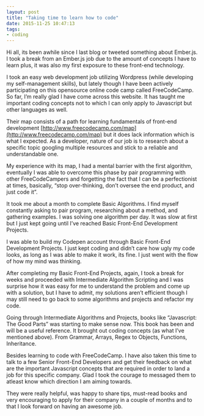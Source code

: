 ```yaml
---
layout: post
title: "Taking time to learn how to code"
date: 2015-11-25 10:47:13
tags:
- coding
---
```


Hi all, its been awhile since I last blog or tweeted something about Ember.js. I took a break from an Ember.js job due to the amount of concepts I have to learn plus, it was also my first exposure to these front-end technology.

I took an easy web development job utilizing Wordpress (while developing my self-management skills), but lately though I have been actively participating on this opensource online code camp called FreeCodeCamp. So far, I’m really glad I have come across this website. It has taught me important coding concepts not to which I can only apply to Javascript but other languages as well.

Their map consists of a path for learning fundamentals of front-end development [http://www.freecodecamp.com/map](http://www.freecodecamp.com/map) but it does lack information which is what I expected. As a developer, nature of our job is to research about a specific topic googling multiple resources and stick to a reliable and understandable one.

My experience with its map, I had a mental barrier with the first algorithm, eventually I was able to overcome this phase by pair programming with other FreeCodeCampers and forgetting the fact that I can be a perfectionist at times, basically, “stop over-thinking, don’t oversee the end product, and just code it”.

It took me about a month to complete Basic Algorithms. I find myself constantly asking to pair program, researching about a method, and gathering examples. I was solving one algorithm per day. It was slow at first but I just kept going until I’ve reached Basic Front-End Development Projects.

I was able to build my Codepen account through Basic Front-End Development Projects. I just kept coding and didn’t care how ugly my code looks, as long as I was able to make it work, its fine. I just went with the flow of how my mind was thinking.

After completing my Basic Front-End Projects, again, I took a break for weeks and proceeded with Intermediate Algorithm Scripting and I was surprise how it was easy for me to understand the problem and come up with a solution, but I have to admit, my solutions aren’t efficient though I may still need to go back to some algorithms and projects and refactor my code.

Going through Intermediate Algorithms and Projects, books like “Javascript: The Good Parts” was starting to make sense now. This book has been and will be a useful reference. It brought out coding concepts (as what I’ve mentioned above). From Grammar, Arrays, Regex to Objects, Functions, Inheritance.

Besides learning to code with FreeCodeCamp. I have also taken this time to talk to a few Senior Front-End Developers and get their feedback on what are the important Javascript concepts that are required in order to land a job for this specific company. Glad I took the courage to messaged them to atleast know which direction I am aiming towards.

They were really helpful, was happy to share tips, must-read books and very encouraging to apply for their company in a couple of months and to that I look forward on having an awesome job.
